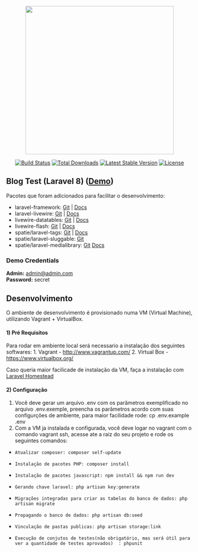 <p align="center"><a href="https://laravel.com" target="_blank"><img src="https://raw.githubusercontent.com/laravel/art/master/logo-lockup/5%20SVG/2%20CMYK/1%20Full%20Color/laravel-logolockup-cmyk-red.svg" width="400"></a></p>

<p align="center">
<a href="https://travis-ci.org/laravel/framework"><img src="https://travis-ci.org/laravel/framework.svg" alt="Build Status"></a>
<a href="https://packagist.org/packages/laravel/framework"><img src="https://poser.pugx.org/laravel/framework/d/total.svg" alt="Total Downloads"></a>
<a href="https://packagist.org/packages/laravel/framework"><img src="https://poser.pugx.org/laravel/framework/v/stable.svg" alt="Latest Stable Version"></a>
<a href="https://packagist.org/packages/laravel/framework"><img src="https://poser.pugx.org/laravel/framework/license.svg" alt="License"></a>
</p>

## Blog Test (Laravel 8) ([Demo]())
Pacotes que foram adicionados para facilitar o desenvolvimento:

* laravel-framework: [Git](https://github.com/laravel/framework) | [Docs](https://laravel.com/docs/6.x)
* laravel-livewire: [Git](https://github.com/livewire/livewire) | [Docs](https://laravel-livewire.com/docs/2.x/quickstart)
* livewire-datatables: [Git](https://github.com/mediconesystems/livewire-datatables) | [Docs](https://livewire-datatables.com/)
* livewire-flash: [Git](https://github.com/mattlibera/livewire-flash) | [Docs](https://laravel-livewire.com/docs/2.x/flash-messages)
* spatie/laravel-tags: [Git](https://github.com/spatie/laravel-tags) | [Docs](https://spatie.be/docs/laravel-tags/v2/introduction)
* spatie/laravel-sluggable: [Git](https://github.com/spatie/laravel-sluggable) 
* spatie/laravel-medialibrary: [Git](https://github.com/spatie/laravel-sluggable) [Docs](https://github.com/spatie/laravel-medialibrary)

### Demo Credentials

**Admin:** admin@admin.com  
**Password:** secret

## Desenvolvimento
O ambiente de desenvolvimento é provisionado numa VM (Virtual Machine), utilizando Vagrant + VirtualBox.

#### 1) Pré Requisitos 
Para rodar em ambiente local será necessario a instalação dos seguintes softwares:
    1. Vagrant - http://www.vagrantup.com/
    2. Virtual Box - https://www.virtualbox.org/

Caso queria maior facilicade de instalação da VM, faça a instalação com [Laravel Homestead](https://laravel.com/docs/8.x/homestead) 

#### 2) Configuração 
1. Você deve gerar um arquivo .env com os parâmetros exemplificado no arquivo .env.exemple, preencha os parâmetros acordo com suas configurções de ambiente, para maior facilidade rode: cp .env.example .env  
2. Com a VM ja instalada e configurada, você deve logar no vagrant com o comando vagrant ssh, acesse ate a raiz do seu projeto e rode os seguintes comandos:
*     Atualizar composer: composer self-update
*     Instalação de pacotes PHP: composer install
*     Instalação de pacotes javascript: npm install && npm run dev
*     Gerando chave laravel: php artisan key:generate
*     Migrações integradas para criar as tabelas do banco de dados: php artisan migrate
*     Propagando o banco de dados: php artisan db:seed
*     Vinculação de pastas publicas: php artisan storage:link
*     Execução de conjutos de testes(não obrigatório, mas será útil para ver a quantidade de testes aprovados)  : phpunit
                                     
                                 
                             




